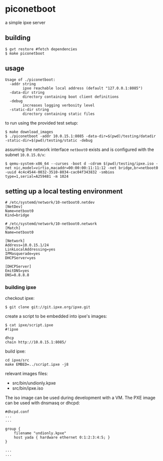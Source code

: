 # piconetboot
a simple ipxe server

## building
```
$ gvt restore #fetch dependencies
$ make piconetboot
```

## usage
```
Usage of ./piconetboot:
  -addr string
    	ipxe reachable local address (default "127.0.0.1:8085")
  -data-dir string
    	directory containing boot client definitions
  -debug
    	increases logging verbosity level
  -static-dir string
    	directory containing static files
```

to run using the provided test setup:  
```
$ make download_images
$ ./piconetboot -addr 10.0.15.1:8085 -data-dir=$(pwd)/testing/datadir -static-dir=$(pwd)/testing/static -debug 
```

assuming the network interface `netboot0` exists and is configured with the subnet `10.0.15.0/x`:
```
$ qemu-system-x86_64 --curses -boot d -cdrom $(pwd)/testing/ipxe.iso -net nic,model=virtio,macaddr=00:00:00:11:11:12 -net bridge,br=netboot0 -uuid 4c4c4544-0032-3510-8034-cac04f343832 -smbios type=1,serial=A259481 -m 1024
```

## setting up a local testing environment


```
# /etc/systemd/network/10-netboot0.netdev
[NetDev]
Name=netboot0
Kind=bridge
```
```
# /etc/systemd/network/10-netboot0.network
[Match]
Name=netboot0

[Network]
Address=10.0.15.1/24
LinkLocalAddressing=yes
IPMasquerade=yes
DHCPServer=yes

[DHCPServer]
EmitDNS=yes
DNS=8.8.8.8
```

### building ipxe
checkout ipxe:

```
$ git clone git://git.ipxe.org/ipxe.git
```

create a script to be embedded into ipxe's images:

```
$ cat ipxe/script.ipxe
#!ipxe

dhcp
chain http://10.0.15.1:8085/
```

build ipxe:

```
cd ipxe/src
make EMBED=../script.ipxe -j8
```

relevant images files:

* src/bin/undionly.kpxe 
* src/bin/ipxe.iso 


The iso image can be used during development with a VM.
The PXE image can be used with dnsmasq or dhcpd:

```
#dhcpd.conf
...
...

group {
	filename "undionly.kpxe"
	host yada { hardware ethernet 0:1:2:3:4:5; }
}

...
...
```

